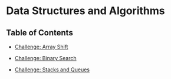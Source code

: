 # Data Structures and Algorithms

## Table of Contents

* [Challenge: Array Shift](/Challenges/arrayShift)

* [Challenge: Binary Search](/Challenges/BinarySearch)

* [Challenge: Stacks and Queues](/Challenges/StacksQueues)
